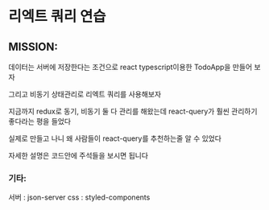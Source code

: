 # 리엑트 쿼리 연습

## MISSION:

데이터는 서버에 저장한다는 조건으로 react typescript이용한 TodoApp을 만들어 보자

그리고 비동기 상태관리로 리엑트 쿼리를 사용해보자

지금까지 redux로 동기, 비동기 둘 다 관리를 해왔는데 react-query가 훨씬 관리하기 좋다라는 평을 들었다

실제로 만들고 나니 왜 사람들이 react-query를 추천하는줄 알 수 있었다

자세한 설명은 코드안에 주석들을 보시면 됩니다

### 기타:

서버 : json-server
css : styled-components
